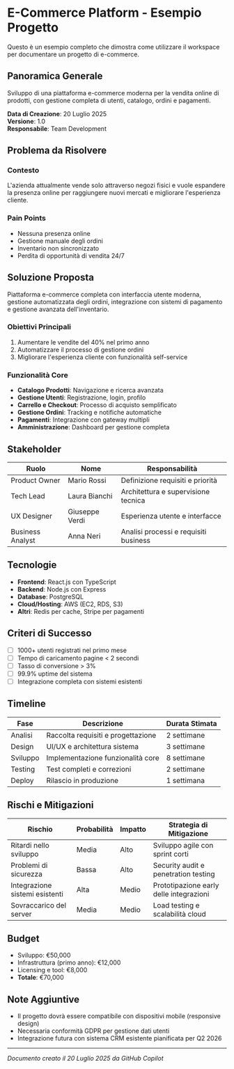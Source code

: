 # E-Commerce Platform - Esempio Progetto

Questo è un esempio completo che dimostra come utilizzare il workspace per documentare un progetto di e-commerce.

## Panoramica Generale
Sviluppo di una piattaforma e-commerce moderna per la vendita online di prodotti, con gestione completa di utenti, catalogo, ordini e pagamenti.

**Data di Creazione**: 20 Luglio 2025  
**Versione**: 1.0  
**Responsabile**: Team Development  

## Problema da Risolvere

### Contesto
L'azienda attualmente vende solo attraverso negozi fisici e vuole espandere la presenza online per raggiungere nuovi mercati e migliorare l'esperienza cliente.

### Pain Points
- Nessuna presenza online
- Gestione manuale degli ordini
- Inventario non sincronizzato
- Perdita di opportunità di vendita 24/7

## Soluzione Proposta
Piattaforma e-commerce completa con interfaccia utente moderna, gestione automatizzata degli ordini, integrazione con sistemi di pagamento e gestione avanzata dell'inventario.

### Obiettivi Principali
1. Aumentare le vendite del 40% nel primo anno
2. Automatizzare il processo di gestione ordini
3. Migliorare l'esperienza cliente con funzionalità self-service

### Funzionalità Core
- **Catalogo Prodotti**: Navigazione e ricerca avanzata
- **Gestione Utenti**: Registrazione, login, profilo
- **Carrello e Checkout**: Processo di acquisto semplificato
- **Gestione Ordini**: Tracking e notifiche automatiche
- **Pagamenti**: Integrazione con gateway multipli
- **Amministrazione**: Dashboard per gestione completa

## Stakeholder
| Ruolo | Nome | Responsabilità |
|-------|------|----------------|
| Product Owner | Mario Rossi | Definizione requisiti e priorità |
| Tech Lead | Laura Bianchi | Architettura e supervisione tecnica |
| UX Designer | Giuseppe Verdi | Esperienza utente e interfacce |
| Business Analyst | Anna Neri | Analisi processi e requisiti business |

## Tecnologie
- **Frontend**: React.js con TypeScript
- **Backend**: Node.js con Express
- **Database**: PostgreSQL
- **Cloud/Hosting**: AWS (EC2, RDS, S3)
- **Altri**: Redis per cache, Stripe per pagamenti

## Criteri di Successo
- [ ] 1000+ utenti registrati nel primo mese
- [ ] Tempo di caricamento pagine < 2 secondi
- [ ] Tasso di conversione > 3%
- [ ] 99.9% uptime del sistema
- [ ] Integrazione completa con sistemi esistenti

## Timeline
| Fase | Descrizione | Durata Stimata |
|------|-------------|----------------|
| Analisi | Raccolta requisiti e progettazione | 2 settimane |
| Design | UI/UX e architettura sistema | 3 settimane |
| Sviluppo | Implementazione funzionalità core | 8 settimane |
| Testing | Test completi e correzioni | 2 settimane |
| Deploy | Rilascio in produzione | 1 settimana |

## Rischi e Mitigazioni
| Rischio | Probabilità | Impatto | Strategia di Mitigazione |
|---------|-------------|---------|--------------------------|
| Ritardi nello sviluppo | Media | Alto | Sviluppo agile con sprint corti |
| Problemi di sicurezza | Bassa | Alto | Security audit e penetration testing |
| Integrazione sistemi esistenti | Alta | Medio | Prototipazione early delle integrazioni |
| Sovraccarico del server | Media | Medio | Load testing e scalabilità cloud |

## Budget
- Sviluppo: €50,000
- Infrastruttura (primo anno): €12,000
- Licensing e tool: €8,000
- **Totale**: €70,000

## Note Aggiuntive
- Il progetto dovrà essere compatibile con dispositivi mobile (responsive design)
- Necessaria conformità GDPR per gestione dati utenti
- Integrazione futura con sistema CRM esistente pianificata per Q2 2026

---
*Documento creato il 20 Luglio 2025 da GitHub Copilot*
